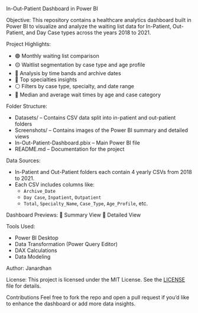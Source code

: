 In-Out-Patient Dashboard in Power BI

Objective:
This repository contains a healthcare analytics dashboard built in Power BI to visualize and analyze the waiting list data for In-Patient, Out-Patient, and Day Case types across the years 2018 to 2021.

Project Highlights:
- 🟣 Monthly waiting list comparison
- 🟡 Waitlist segmentation by case type and age profile
- 🔵 Analysis by time bands and archive dates
- 🔴 Top specialties insights
- ⚪️ Filters by case type, specialty, and date range
- 📅 Median and average wait times by age and case category

Folder Structure:
- Datasets/ – Contains CSV data split into in-patient and out-patient folders
- Screenshots/ – Contains images of the Power BI summary and detailed views
- In-Out-Patient-Dashboard.pbix – Main Power BI file
- README.md – Documentation for the project

Data Sources:
- In-Patient and Out-Patient folders each contain 4 yearly CSVs from 2018 to 2021.
- Each CSV includes columns like:
  - `Archive_Date`
  - `Day Case`, `Inpatient`, `Outpatient`
  - `Total`, `Specialty_Name`, `Case_Type`, `Age_Profile`, etc.

Dashboard Previews:
🔹 Summary View
🔸 Detailed View

Tools Used:
- Power BI Desktop
- Data Transformation (Power Query Editor)
- DAX Calculations
- Data Modeling

Author: Janardhan 

License:
This project is licensed under the MIT License. See the [LICENSE](./LICENSE) file for details.

Contributions
Feel free to fork the repo and open a pull request if you’d like to enhance the dashboard or add more data insights.

